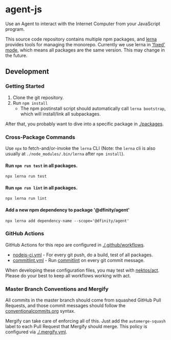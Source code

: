 # agent-js

Use an Agent to interact with the Internet Computer from your JavaScript program.

This source code repository contains multiple npm packages, and [lerna](https://lerna.js.org/) provides tools for managing the monorepo. Currently we use lerna in ['fixed' mode](https://github.com/lerna/lerna#fixedlocked-mode-default), which means all packages are the same version. This may change in the future.

## Development

### Getting Started

1. Clone the git repository.
2. Run `npm install`
    * The npm postinstall script should automatically call `lerna bootstrap`, which will install/link all subpackages.

After that, you probably want to dive into a specific package in [./packages](./packages).

### Cross-Package Commands

Use `npx` to fetch-and/or-invoke the `lerna` CLI (Note: the `lerna` cli is also usually at `./node_modules/.bin/lerna` after `npm install`).

#### Run `npm run test` in all packages.

```
npx lerna run test
```

#### Run `npm run lint` in all packages.

```
npx lerna run lint
```

#### Add a new npm dependency to package '@dfinity/agent'

```
npx lerna add dependency-name --scope='@dfinity/agent'
```

### GitHub Actions

GitHub Actions for this repo are configured in [./.github/workflows](./.github/workflows).

* [nodejs-ci.yml](./.github/workflows/nodejs-ci.yml) - For every git push, do a build, test of all packages.
* [commitlint.yml](./.github/workflows/commitlint.yml) - Run [commitlint](https://commitlint.js.org/#/) on every git commit message.

When developing these configuration files, you may test with [nektos/act](https://github.com/nektos/act). Please do your best to keep all workflows working with act.

### Master Branch Conventions and Mergify

All commits in the master branch should come from squashed GitHub Pull Requests, and those commit messages should follow the [conventionalcommits.org](https://conventionalcommits.org) syntax.

Mergify can take care of enforcing all of this. Just add the `automerge-squash` label to each Pull Request that Mergify should merge. This policy is configured via [./.mergify.yml](./.mergify).

